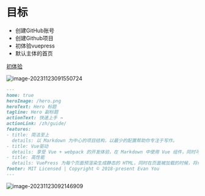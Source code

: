 # 目标

- 创建GitHub账号
- 创建Github项目
- 初体验vuepress
- 默认主体的首页



[初体验](https://www.vuepress.cn/theme/default-theme-config.html#%E9%A6%96%E9%A1%B5)

![image-20231123091550724](/vuepress/image-20231123091550724.png)



```markdown
---
home: true
heroImage: /hero.png
heroText: Hero 标题
tagline: Hero 副标题
actionText: 快速上手 →
actionLink: /zh/guide/
features:
- title: 简洁至上
  details: 以 Markdown 为中心的项目结构，以最少的配置帮助你专注于写作。
- title: Vue驱动
  details: 享受 Vue + webpack 的开发体验，在 Markdown 中使用 Vue 组件，同时可以使用 Vue 来开发自定义主题。
- title: 高性能
  details: VuePress 为每个页面预渲染生成静态的 HTML，同时在页面被加载的时候，将作为 SPA 运行。
footer: MIT Licensed | Copyright © 2018-present Evan You
---
```



![image-20231123092146909](/vuepress/image-20231123092146909.png)









